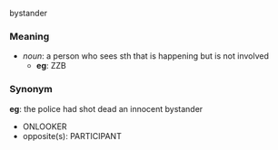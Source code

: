 bystander
### Meaning
+ _noun_: a person who sees sth that is happening but is not involved
	+ __eg__: ZZB

### Synonym

__eg__: the police had shot dead an innocent bystander

+ ONLOOKER
+ opposite(s): PARTICIPANT


